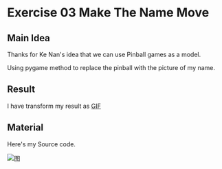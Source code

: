 # Exercise 03 Make The Name Move
## Main Idea
Thanks for Ke Nan's idea that we can use Pinball games as a model.

Using pygame method to replace the pinball with the picture of my name.
## Result
I have transform my result as [GIF](https://github.com/chenyilin123/computational_physics_N2015301020152/blob/master/Exercise%2003%20make%20the%20name%20move/%E6%95%88%E6%9E%9C%E5%9B%BE.gif)
## Material
Here's my  Source code.

![图](https://raw.githubusercontent.com/chenyilin123/computational_physics_N2015301020152/master/Exercise%2003%20make%20the%20name%20move/%E6%BA%90%E4%BB%A3%E7%A0%81.png)
